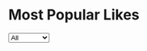 # Most Popular Likes
<select class="chartSelect" chart-id="mostpopularlikes">
    <option value="data/mostPopularLikes.json">All</option>
    <option value="data/mostPopularLikesDance.json">Dance</option>
    <option value="data/mostPopularLikesElectronic.json">Electronic</option>
    <option value="data/mostPopularLikesHipHop.json">Hip Hop</option>
    <option value="data/mostPopularLikesIndie.json">Indie</option>
    <option value="data/mostPopularLikesMetal.json">Metal</option>
    <option value="data/mostPopularLikesPop.json">Pop</option>
    <option value="data/mostPopularLikesPunk.json">Punk</option>
    <option value="data/mostPopularLikesRock.json">Rock</option>
    <option value="data/mostPopularLikesRoots.json">Roots</option>
</select>
<div 
    id="mostpopularlikes" 
    class="chart" 
    chart-type="bar"
    data="data/mostPopularLikes.json" 
    style="width: 900px; height: 900px;"></div>